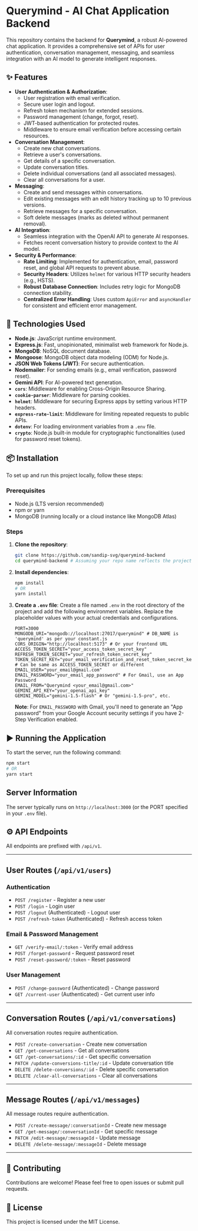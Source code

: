 # Querymind - AI Chat Application Backend

This repository contains the backend for **Querymind**, a robust AI-powered chat application. It provides a comprehensive set of APIs for user authentication, conversation management, messaging, and seamless integration with an AI model to generate intelligent responses.

## ✨ Features

- **User Authentication & Authorization**:
  - User registration with email verification.
  - Secure user login and logout.
  - Refresh token mechanism for extended sessions.
  - Password management (change, forgot, reset).
  - JWT-based authentication for protected routes.
  - Middleware to ensure email verification before accessing certain resources.
- **Conversation Management**:
  - Create new chat conversations.
  - Retrieve a user's conversations.
  - Get details of a specific conversation.
  - Update conversation titles.
  - Delete individual conversations (and all associated messages).
  - Clear all conversations for a user.
- **Messaging**:
  - Create and send messages within conversations.
  - Edit existing messages with an edit history tracking up to 10 previous versions.
  - Retrieve messages for a specific conversation.
  - Soft delete messages (marks as deleted without permanent removal).
- **AI Integration**:
  - Seamless integration with the OpenAI API to generate AI responses.
  - Fetches recent conversation history to provide context to the AI model.
- **Security & Performance**:
  - **Rate Limiting**: Implemented for authentication, email, password reset, and global API requests to prevent abuse.
  - **Security Headers**: Utilizes `helmet` for various HTTP security headers (e.g., HSTS).
  - **Robust Database Connection**: Includes retry logic for MongoDB connection stability.
  - **Centralized Error Handling**: Uses custom `ApiError` and `asyncHandler` for consistent and efficient error management.

## 🚀 Technologies Used

- **Node.js**: JavaScript runtime environment.
- **Express.js**: Fast, unopinionated, minimalist web framework for Node.js.
- **MongoDB**: NoSQL document database.
- **Mongoose**: MongoDB object data modeling (ODM) for Node.js.
- **JSON Web Tokens (JWT)**: For secure authentication.
- **Nodemailer**: For sending emails (e.g., email verification, password reset).
- **Gemini API**: For AI-powered text generation.
- **`cors`**: Middleware for enabling Cross-Origin Resource Sharing.
- **`cookie-parser`**: Middleware for parsing cookies.
- **`helmet`**: Middleware for securing Express apps by setting various HTTP headers.
- **`express-rate-limit`**: Middleware for limiting repeated requests to public APIs.
- **`dotenv`**: For loading environment variables from a `.env` file.
- **`crypto`**: Node.js built-in module for cryptographic functionalities (used for password reset tokens).

## 📦 Installation

To set up and run this project locally, follow these steps:

### Prerequisites

- Node.js (LTS version recommended)
- npm or yarn
- MongoDB (running locally or a cloud instance like MongoDB Atlas)

### Steps

1.  **Clone the repository**:

    ```bash
    git clone https://github.com/sandip-svg/querymind-backend
    cd querymind-backend # Assuming your repo name reflects the project name
    ```

2.  **Install dependencies**:

    ```bash
    npm install
    # OR
    yarn install
    ```

3.  **Create a `.env` file**:
    Create a file named `.env` in the root directory of the project and add the following environment variables. Replace the placeholder values with your actual credentials and configurations.

    ```env
    PORT=3000
    MONGODB_URI="mongodb://localhost:27017/querymind" # DB_NAME is 'querymind' as per your constant.js
    CORS_ORIGIN="http://localhost:5173" # Or your frontend URL
    ACCESS_TOKEN_SECRET="your_access_token_secret_key"
    REFRESH_TOKEN_SECRET="your_refresh_token_secret_key"
    TOKEN_SECRET_KEY="your_email_verification_and_reset_token_secret_key" # Can be same as ACCESS_TOKEN_SECRET or different
    EMAIL_USER="your_email@gmail.com"
    EMAIL_PASSWORD="your_email_app_password" # For Gmail, use an App Password
    EMAIL_FROM="Querymind <your_email@gmail.com>"
    GEMINI_API_KEY="your_openai_api_key"
    GEMINI_MODEL="gemini-1.5-flash" # Or "gemini-1.5-pro", etc.
    ```

    **Note**: For `EMAIL_PASSWORD` with Gmail, you'll need to generate an "App password" from your Google Account security settings if you have 2-Step Verification enabled.

## ▶️ Running the Application

To start the server, run the following command:

```bash
npm start
# OR
yarn start
```

## Server Information

The server typically runs on `http://localhost:3000` (or the PORT specified in your `.env` file).

## ⚙️ API Endpoints

All endpoints are prefixed with `/api/v1`.

---

## User Routes (`/api/v1/users`)

### Authentication

- `POST /register` - Register a new user
- `POST /login` - Login user
- `POST /logout` (Authenticated) - Logout user
- `POST /refresh-token` (Authenticated) - Refresh access token

### Email & Password Management

- `GET /verify-email/:token` - Verify email address
- `POST /forget-password` - Request password reset
- `POST /reset-password/:token` - Reset password

### User Management

- `POST /change-password` (Authenticated) - Change password
- `GET /current-user` (Authenticated) - Get current user info

---

## Conversation Routes (`/api/v1/conversations`)

All conversation routes require authentication.

- `POST /create-conversation` - Create new conversation
- `GET /get-conversations` - Get all conversations
- `GET /get-conversations/:id` - Get specific conversation
- `PATCH /update-conversions-title/:id` - Update conversation title
- `DELETE /delete-conversions/:id` - Delete specific conversation
- `DELETE /clear-all-conversations` - Clear all conversations

---

## Message Routes (`/api/v1/messages`)

All message routes require authentication.

- `POST /create-message/:conversationId` - Create new message
- `GET /get-message/:conversationId` - Get specific message
- `PATCH /edit-message/:messageId` - Update message
- `DELETE /delete-message/:messageId` - Delete message

---

## 🤝 Contributing

Contributions are welcome! Please feel free to open issues or submit pull requests.

## 📄 License

This project is licensed under the MIT License.
